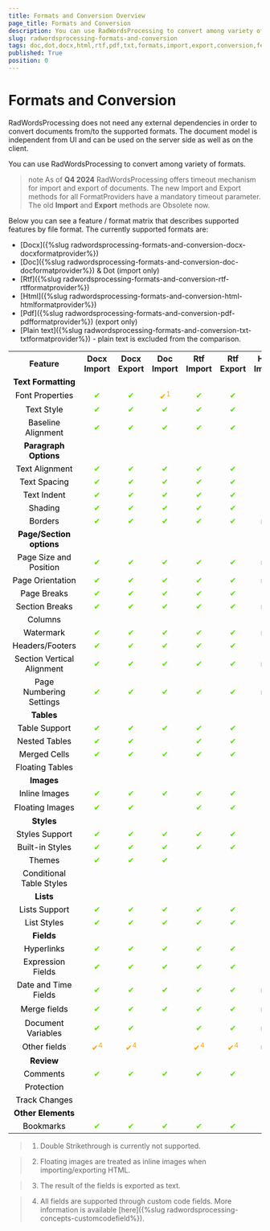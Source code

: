 ```yaml
---
title: Formats and Conversion Overview
page_title: Formats and Conversion
description: You can use RadWordsProcessing to convert among variety of formats.
slug: radwordsprocessing-formats-and-conversion
tags: doc,dot,docx,html,rtf,pdf,txt,formats,import,export,conversion,features
published: True
position: 0
---
```


# Formats and Conversion


RadWordsProcessing does not need any external dependencies in order to convert documents from/to the supported formats. The document model is independent from UI and can be used on the server side as well as on the client.   

You can use RadWordsProcessing to convert among variety of formats. 

>note As of **Q4 2024** RadWordsProcessing offers timeout mechanism for import and export of documents. The new Import and Export methods for all FormatProviders have a mandatory timeout parameter. The old **Import** and **Export** methods are Obsolete now.

Below you can see a feature / format matrix that describes supported features by file format. The currently supported formats are:

* [Docx]({%slug radwordsprocessing-formats-and-conversion-docx-docxformatprovider%})
* [Doc]({%slug radwordsprocessing-formats-and-conversion-doc-docformatprovider%}) & Dot (import only)
* [Rtf]({%slug radwordsprocessing-formats-and-conversion-rtf-rtfformatprovider%})
* [Html]({%slug radwordsprocessing-formats-and-conversion-html-htmlformatprovider%})
* [Pdf]({%slug radwordsprocessing-formats-and-conversion-pdf-pdfformatprovider%}) (export only)
* [Plain text]({%slug radwordsprocessing-formats-and-conversion-txt-txtformatprovider%}) - plain text is excluded from the comparison.

<style>
    table td {
        color:#5ce500;
        text-align: center;
    }
    table td:nth-child(1) {
        color:black;
    }
    td.not-applicable {
        color:black;
        text-align: center;
    }
    td.partially-supported {
        color:orange;
        text-align: center;
    }
</style>

<div>
<table><tr><th>Feature</th>
<th>Docx Import</th>
<th>Docx Export</th>
<th>Doc Import</th>
<th>Rtf Import</th>
<th>Rtf Export</th>
<th>Html Import</th>
<th>Html Export</th>
<th>PDF Export</th></tr>
<tr><td><b>Text Formatting</b></td><td></td><td></td><td></td><td></td><td></td><td></td><td></td><td></td></tr><tr><td>
Font Properties</td><td>
✔</td><td>
✔</td><td class="partially-supported">
✔<sup>1</sup></td><td>
✔</td><td>
✔</td><td>
✔</td><td>
✔</td><td>
✔</td></tr><tr><td>
Text Style</td><td>
✔</td><td>
✔</td><td>
✔</td><td>
✔</td><td>
✔</td><td>
✔</td><td>
✔</td><td>
✔</td></tr><tr><td>
Baseline Alignment</td><td>
✔</td><td>
✔</td><td>
✔</td><td>
✔</td><td>
✔</td><td>
✔</td><td>
✔</td><td>
✔</td></tr><tr><td>
<b>Paragraph Options</b></td><td></td><td></td><td></td><td></td><td></td><td></td><td></td><td></td></tr><tr><td>
Text Alignment</td><td>
✔</td><td>
✔</td><td>
✔</td><td>
✔</td><td>
✔</td><td>
✔</td><td>
✔</td><td>
✔</td></tr><tr><td>
Text Spacing</td><td>
✔</td><td>
✔</td><td>
✔</td><td>
✔</td><td>
✔</td><td>
✔</td><td>
✔</td><td>
✔</td></tr><tr><td>
Text Indent</td><td>
✔</td><td>
✔</td><td>
✔</td><td>
✔</td><td>
✔</td><td>
✔</td><td>
✔</td><td>
✔</td></tr><tr><td>
Shading</td><td>
✔</td><td>
✔</td><td>
✔</td><td>
✔</td><td>
✔</td><td>
✔</td><td>
✔</td>
<td></td></tr><tr><td>
Borders</td><td>
✔</td><td>
✔</td><td>
✔</td><td>
✔</td><td>
✔</td><td class="not-applicable">
n/a</td><td class="not-applicable">
n/a</td>
<td></td></tr><tr><td>
<b>Page/Section options</b></td><td></td><td></td><td></td><td></td><td></td><td></td><td></td><td></td></tr><tr><td>
Page Size and Position</td><td>
✔</td><td>
✔</td><td>
✔</td><td>
✔</td><td>
✔</td><td class="not-applicable">
n/a</td><td class="not-applicable">
n/a</td><td>
✔</td></tr><tr><td>
Page Orientation</td><td>
✔</td><td>
✔</td><td>
✔</td><td>
✔</td><td>
✔</td><td class="not-applicable">
n/a</td><td class="not-applicable">
n/a</td><td>
✔</td></tr><tr><td>
Page Breaks</td><td>
✔</td><td>
✔</td><td>
✔</td><td>
✔</td><td>
✔</td><td></td><td></td><td>
✔</td></tr><tr><td>
Section Breaks</td><td>
✔</td><td>
✔</td><td>
✔</td><td>
✔</td><td>
✔</td><td class="not-applicable">
n/a</td><td class="not-applicable">
n/a</td><td>
✔</td></tr><tr><td>
Columns</td><td></td><td></td><td></td><td></td><td></td><td></td><td></td><td></td></tr><tr><td>
Watermark</td><td>
✔</td><td>
✔</td><td>
✔</td><td>
✔</td><td>
✔</td><td class="not-applicable">
n/a</td><td class="not-applicable">
n/a</td><td>
✔</td></tr><tr><td>
Headers/Footers</td><td>
✔</td><td>
✔</td><td>
✔</td><td>
✔</td><td>
✔</td><td></td><td></td><td>
✔</td></tr><tr><td>
Section Vertical Alignment</td><td>
✔</td><td>
✔</td><td>
✔</td><td>
✔</td><td>
✔</td><td class="not-applicable">
n/a</td><td class="not-applicable">
n/a</td><td></td></tr><tr><td>
Page Numbering Settings</td><td>
✔</td><td>
✔</td><td>
✔</td><td>
✔</td><td>
✔</td><td class="not-applicable">
n/a</td><td class="not-applicable">
n/a</td><td>
✔</td></tr><tr><td>
<b>Tables</b></td><td></td><td></td><td></td><td></td><td></td><td></td></tr><tr><td>
Table Support</td><td>
✔</td><td>
✔</td><td>
✔</td><td>
✔</td><td>
✔</td><td>
✔</td><td>
✔</td><td>
✔</td></tr>
<tr><td>
Nested Tables</td><td>
✔</td><td>
✔</td><td>
</td><td>
✔</td><td>
✔</td><td>
✔</td><td>
✔</td><td>
✔</td></tr><tr><td>
Merged Cells</td><td>
✔</td><td>
✔</td><td>
✔</td><td>
✔</td><td>
✔</td><td>
✔</td><td>
✔</td><td>
✔</td></tr><tr><td>
Floating Tables</td><td></td><td></td><td></td><td></td><td></td><td></td><td></td><td></td></tr><tr><td>
<b>Images</b></td><td></td><td></td><td></td><td></td><td></td><td></td><td></td></tr><tr><td>
Inline Images</td><td>
✔</td><td>
✔</td><td>
✔</td><td>
✔</td><td>
✔</td><td>
✔</td><td>
✔</td><td>
✔</td></tr><tr><td>
Floating Images</td><td>
✔</td><td>
✔</td><td>
</td><td>
✔</td><td>
✔</td><td class="partially-supported">
✔<sup>2</sup></td><td class="partially-supported">
✔<sup>2</sup></td><td>
✔</td></tr><tr><td>
<b>Styles</b></td><td></td><td></td><td></td><td></td><td></td><td></td><td></td><td></td></tr><tr><td>
Styles Support</td><td>
✔</td><td>
✔</td><td>
✔</td><td>
✔</td><td>
✔</td><td>
✔</td><td>
✔</td><td>
✔</td></tr><tr><td>
Built-in Styles</td><td>
✔</td><td>
✔</td><td>
✔</td><td>
✔</td><td>
✔</td><td>
✔</td><td>
✔</td><td>
✔</td></tr><tr><td>
Themes</td><td>
✔</td><td>
✔</td><td>
✔</td><td>
</td><td>
</td><td>
✔</td><td>
✔</td><td>
✔</td></tr><tr><td>
Conditional Table Styles</td><td></td><td></td><td></td><td></td><td></td><td></td><td></td><td></td></tr><tr><td>
<b>Lists</b></td><td></td><td></td><td></td><td></td><td></td><td></td><td></td></tr><tr><td>
Lists Support</td><td>
✔</td><td>
✔</td><td>
✔</td><td>
✔</td><td>
✔</td><td>
✔</td><td>
✔</td><td>
✔</td></tr><tr><td>
List Styles</td><td>
✔</td><td>
✔</td><td>
✔</td><td>
✔</td><td>
✔</td><td>
✔</td><td>
✔</td><td>
✔</td></tr><tr><td>
<b>Fields</b></td><td></td><td></td><td></td><td></td><td></td><td></td><td></td><td></td></tr><tr><td>
Hyperlinks</td><td>
✔</td><td>
✔</td><td>
✔</td><td>
✔</td><td>
✔</td><td>
✔</td><td>
✔</td><td>
✔</td></tr><tr><td>
Expression Fields</td><td>
✔</td><td>
✔</td><td>
✔</td><td>
✔</td><td>
✔</td><td>
✔</td><td>
✔</td><td>
✔</td></tr><tr><td>
Date and Time Fields</td><td>
✔</td><td>
✔</td><td>
✔</td><td>
✔</td><td>
✔</td><td class="not-applicable">
n/a</td><td class="partially-supported">
✔<sup>3</sup></td><td class="partially-supported">
✔<sup>3</sup></td></tr><tr><td>
Merge fields</td><td>
✔</td><td>
✔</td><td>
✔</td><td>
✔</td><td>
✔</td><td class="not-applicable">
n/a</td><td class="partially-supported">
✔<sup>3</sup></td><td class="partially-supported">
✔<sup>3</sup></td></tr><tr><td>
Document Variables</td><td>
✔</td><td>
✔</td><td>
</td><td>
✔</td><td>
✔</td><td class="not-applicable">
n/a</td><td class="partially-supported">
✔<sup>3</sup></td><td class="partially-supported">
✔<sup>3</sup></td></tr><tr><td>
Other fields</td><td class="partially-supported">
✔<sup>4</sup></td><td class="partially-supported">
✔<sup>4</sup></td><td>
</td><td class="partially-supported">
✔<sup>4</sup></td><td class="partially-supported">
✔<sup>4</sup></td><td class="not-applicable">
n/a</td><td class="partially-supported">
✔<sup>3</sup></td><td class="partially-supported">
✔<sup>3</sup></td></tr><tr><td>
<b>Review</b></td><td></td><td></td><td></td><td></td><td></td><td></td><td></td><td></td></tr><tr><td>
Comments</td><td>
✔</td><td>
✔</td><td>
✔</td><td>
✔</td><td>
✔</td><td></td><td></td><td></td></tr><tr><td>
Protection</td><td></td><td></td><td></td><td></td><td></td><td></td><td></td><td class="not-applicable">n/a</td></tr><tr><td>
Track Changes</td><td></td><td></td><td></td><td></td><td></td><td></td><td></td><td></td></tr><tr><td>
<b>Other Elements</b></td><td></td><td></td><td></td><td></td><td></td><td></td><td></td></tr><tr><td>
Bookmarks</td><td>
✔</td><td>
✔</td><td>
✔</td><td>
✔</td><td>
✔</td><td></td><td></td><td></td></tr></table>
</div>

>1. Double Strikethrough is currently not supported.

>2. Floating images are treated as inline images when importing/exporting HTML.

>3. The result of the fields is exported as text.

>4. All fields are supported through custom code fields. More information is available [here]({%slug radwordsprocessing-concepts-customcodefield%}).
